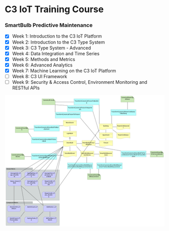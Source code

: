 # C3 IoT Training Course
### SmartBulb Predictive Maintenance
- [x] Week 1: Introduction to the C3 IoT Platform
- [x] Week 2: Introduction to the C3 Type System
- [x] Week 3: C3 Type System - Advanced
- [x] Week 4: Data Integration and Time Series
- [x] Week 5: Methods and Metrics
- [x] Week 6: Advanced Analytics
- [x] Week 7: Machine Learning on the C3 IoT Platform
- [ ] Week 8: C3 UI Framework
- [ ] Week 9: Security & Access Control, Environment Monitoring and RESTful APIs

![data model](https://raw.githubusercontent.com/aldder/c3iot-training/master/Week5/datamodel.png)
